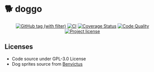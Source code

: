 # 🐕 doggo
<p align="center">
    <a href="https://github.com/u8slvn/doggo/releases"><img alt="GitHub tag (with filter)" src="https://img.shields.io/github/v/release/u8slvn/doggo"></a>
    <a href="https://github.com/u8slvn/doggo/actions/workflows/ci.yml"><img src="https://img.shields.io/github/actions/workflow/status/u8slvn/doggo/ci.yml?label=CI" alt="CI"></a>
    <a href="https://coveralls.io/github/u8slvn/doggo?branch=main"><img src="https://coveralls.io/repos/github/u8slvn/doggo/badge.svg?branch=main" alt="Coverage Status"></a>
    <a href="https://app.codacy.com/gh/u8slvn/doggo/dashboard"><img src="https://img.shields.io/codacy/grade/359900931def4b2cba3552678519ce2e" alt="Code Quality"></a>
    <a href="https://github.com/u8slvn/doggo"><img src="https://img.shields.io/github/license/u8slvn/doggo" alt="Project license"></a>
</p>


## Licenses

* Code source under GPL-3.0 License
* Dog sprites source from [Benvictus](https://benvictus.itch.io/pixel-dogs)
